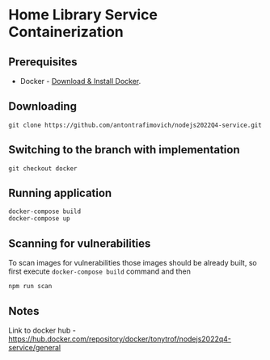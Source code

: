 # Home Library Service Containerization

## Prerequisites

- Docker - [Download & Install Docker](https://docs.docker.com/get-docker/).

## Downloading

```
git clone https://github.com/antontrafimovich/nodejs2022Q4-service.git
```

## Switching to the branch with implementation

```
git checkout docker
```

## Running application

```
docker-compose build
docker-compose up
```

## Scanning for vulnerabilities
To scan images for vulnerabilities those images should be already built, so first execute `docker-compose build` command and then
```
npm run scan
```

## Notes
Link to docker hub - https://hub.docker.com/repository/docker/tonytrof/nodejs2022q4-service/general